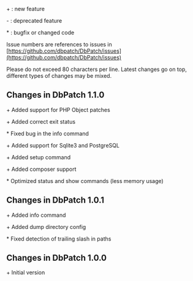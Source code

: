 \+ : new feature

\- : deprecated feature

\* : bugfix or changed code

Issue numbers are references to issues in [https://github.com/dbpatch/DbPatch/issues](https://github.com/dbpatch/DbPatch/issues)

Please do not exceed 80 characters per line.
Latest changes go on top, different types of changes may be mixed.


Changes in DbPatch 1.1.0
------------------------
\+ Added support for PHP Object patches

\+ Added correct exit status

\* Fixed bug in the info command

\+ Added support for Sqlite3 and PostgreSQL

\+ Added setup command

\+ Added composer support

\* Optimized status and show commands (less memory usage)

Changes in DbPatch 1.0.1
------------------------
\+ Added info command

\+ Added dump directory config

\* Fixed detection of trailing slash in paths

Changes in DbPatch 1.0.0
------------------------
\+  Initial version


